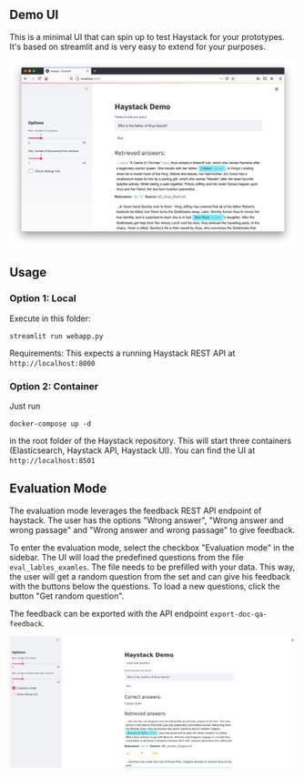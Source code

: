 ## Demo UI

This is a minimal UI that can spin up to test Haystack for your prototypes. It's based on streamlit and is very easy to extend for your purposes. 

![Screenshot](https://raw.githubusercontent.com/deepset-ai/haystack/master/docs/_src/img/streamlit_ui_screenshot.png)

## Usage

### Option 1: Local

Execute in this folder:
```
streamlit run webapp.py
```

Requirements: This expects a running Haystack REST API at `http://localhost:8000`

### Option 2: Container

Just run
```
docker-compose up -d
``` 
in the root folder of the Haystack repository. This will start three containers (Elasticsearch, Haystack API, Haystack UI).
You can find the UI at `http://localhost:8501`

## Evaluation Mode

The evaluation mode leverages the feedback REST API endpoint of haystack. The user has the options "Wrong answer", "Wrong answer and wrong passage" and "Wrong answer and wrong passage" to give feedback. 

To enter the evaluation mode, select the checkbox "Evaluation mode" in the sidebar. The UI will load the predefined questions from the file `eval_lables_examles`. The file needs to be prefilled with your data. This way, the user will get a random question from the set and can give his feedback with the buttons below the questions. To load a new questions, click the button "Get random question".

The feedback can be exported with the API endpoint `export-doc-qa-feedback`.

![Screenshot](https://raw.githubusercontent.com/deepset-ai/haystack/master/docs/_src/img/streamlit_ui_screenshot_eval_mode.png)